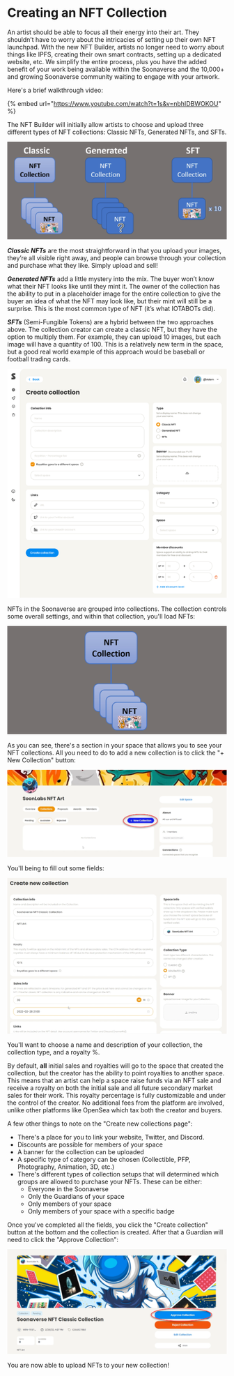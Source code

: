 # Creating an NFT Collection

An artist should be able to focus all their energy into their art. They shouldn’t have to worry about the intricacies of setting up their own NFT launchpad. With the new NFT Builder, artists no longer need to worry about things like IPFS, creating their own smart contracts, setting up a dedicated website, etc. We simplify the entire process, plus you have the added benefit of your work being available within the Soonaverse and the 10,000+ and growing Soonaverse community waiting to engage with your artwork.



Here's a brief walkthrough video:

{% embed url="https://www.youtube.com/watch?t=1s&v=nbhIDBWOKOU" %}



The NFT Builder will initially allow artists to choose and upload three different types of NFT collections: Classic NFTs, Generated NFTs, and SFTs.

![](<../../.gitbook/assets/image (27).png>)

_**Classic NFTs**_ are the most straightforward in that you upload your images, they’re all visible right away, and people can browse through your collection and purchase what they like. Simply upload and sell!

_**Generated NFTs**_ add a little mystery into the mix. The buyer won’t know what their NFT looks like until they mint it. The owner of the collection has the ability to put in a placeholder image for the entire collection to give the buyer an idea of what the NFT may look like, but their mint will still be a surprise. This is the most common type of NFT (it’s what IOTABOTs did).

_**SFTs**_ (Semi-Fungible Tokens) are a hybrid between the two approaches above. The collection creator can create a classic NFT, but they have the option to multiply them. For example, they can upload 10 images, but each image will have a quantity of 100. This is a relatively new term in the space, but a good real world example of this approach would be baseball or football trading cards.

![](<../../.gitbook/assets/image (10).png>)

NFTs in the Soonaverse are grouped into collections. The collection controls some overall settings, and within that collection, you'll load NFTs:

![](<../../.gitbook/assets/image (25) (1).png>)

As you can see, there's a section in your space that allows you to see your NFT collections. All you need to do to add a new collection is to click the "+ New Collection" button:

![](<../../.gitbook/assets/image (29) (1).png>)

You'll being to fill out some fields:

![](<../../.gitbook/assets/image (17).png>)

You'll want to choose a name and description of your collection, the collection type, and a royalty %.

By default, **all** initial sales and royalties will go to the space that created the collection, but the creator has the ability to point royalties to another space. This means that an artist can help a space raise funds via an NFT sale and receive a royalty on both the initial sale and all future secondary market sales for their work. This royalty percentage is fully customizable and under the control of the creator. No additional fees from the platform are involved, unlike other platforms like OpenSea which tax both the creator and buyers.

A few other things to note on the "Create new collections page":

* There's a place for you to link your website, Twitter, and Discord.
* Discounts are possible for members of your space
* A banner for the collection can be uploaded
* A specific type of category can be chosen (Collectible, PFP, Photography, Animation, 3D, etc.)
* There's different types of collection setups that will determined which groups are allowed to purchase your NFTs. These can be either:
  * Everyone in the Soonaverse
  * Only the Guardians of your space
  * Only members of your space
  * Only members of your space with a specific badge

Once you've completed all the fields, you click the "Create collection" button at the bottom and the collection is created. After that a Guardian will need to click the "Approve Collection":

![](../../.gitbook/assets/image.png)

You are now able to upload NFTs to your new collection!

